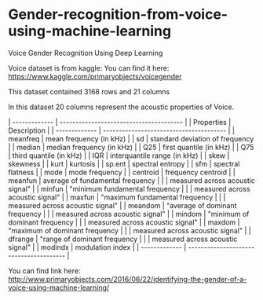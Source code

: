 # Gender-recognition-from-voice-using-machine-learning

Voice Gender Recognition Using Deep Learning

Voice dataset is from kaggle: 
You can find it here: https://www.kaggle.com/primaryobjects/voicegender

This dataset contained 3168 rows and 21 columns

In this dataset 20 columns represent the acoustic properties of Voice.

| ------------- | --------------------------------------- |
| Properties    | Description                             |
| ------------- | --------------------------------------- |
| meanfreq      | mean frequency (in kHz)                 |
| sd            | standard deviation of frequency         |
| median        | median frequency (in kHz)               |
| Q25           | first quantile (in kHz)                 |
| Q75           | third quantile (in kHz)                 |
| IQR           | interquantile range (in kHz)            |
| skew          | skewness                                |
| kurt          | kurtosis                                |
| sp.ent        | spectral entropy                        |
| sfm           | spectral flatness                       |
| mode          | mode frequency                          |
| centroid      | frequency centroid                      |
| meanfun       | average of fundamental frequency        |
|               | measured across acoustic signal"        |
| minfun        | "minimum fundamental frequency          |
|               | measured across acoustic signal"        |
| maxfun        | "maximum fundamental frequency          |
|               | measured across acoustic signal"        |
| meandom       | "average of dominant frequency          |
|               | measured across acoustic signal"        |
| mindom        | "minimum of dominant frequency          |
|               | measured across acoustic signal"        |
| maxdom        | "maximum of dominant frequency          |
|               | measured across acoustic signal"        |
| dfrange       | "range of dominant frequency            |
|               | measured across acoustic signal"        |
| modindx       | modulation index                        |
| ------------- | --------------------------------------- |

You can find link here: http://www.primaryobjects.com/2016/06/22/identifying-the-gender-of-a-voice-using-machine-learning/

